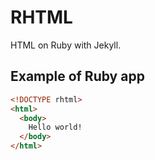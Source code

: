 # RHTML
HTML on Ruby with Jekyll.

## Example of Ruby app
```html
<!DOCTYPE rhtml>
<html>
  <body>
    Hello world!
  </body>
</html>
```
